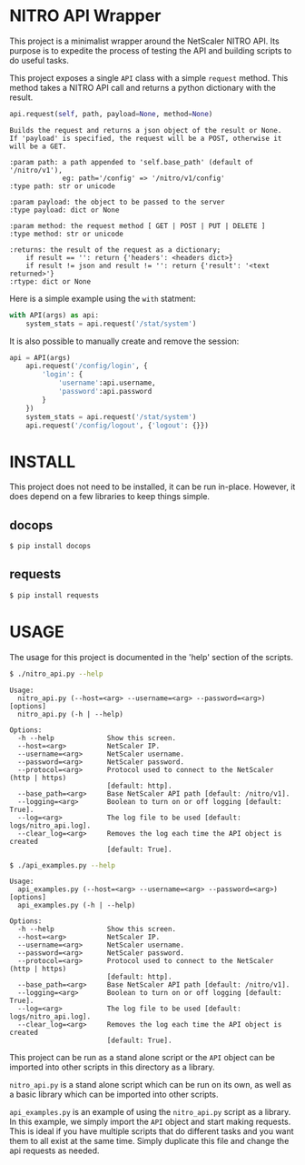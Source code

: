 NITRO API Wrapper
=================
This project is a minimalist wrapper around the NetScaler NITRO API.  Its purpose is to expedite the process of testing the API and building scripts to do useful tasks.

This project exposes a single `API` class with a simple `request` method.  This method takes a NITRO API call and returns a python dictionary with the result.

``` python
api.request(self, path, payload=None, method=None)
```

``` sphinx
Builds the request and returns a json object of the result or None.
If 'payload' is specified, the request will be a POST, otherwise it will be a GET.

:param path: a path appended to 'self.base_path' (default of '/nitro/v1'), 
             eg: path='/config' => '/nitro/v1/config'
:type path: str or unicode

:param payload: the object to be passed to the server
:type payload: dict or None

:param method: the request method [ GET | POST | PUT | DELETE ]
:type method: str or unicode

:returns: the result of the request as a dictionary; 
    if result == '': return {'headers': <headers dict>}
    if result != json and result != '': return {'result': '<text returned>'}
:rtype: dict or None
```

Here is a simple example using the `with` statment:

``` python
with API(args) as api:
    system_stats = api.request('/stat/system')
```

It is also possible to manually create and remove the session:

``` python
api = API(args)
    api.request('/config/login', {
        'login': {
            'username':api.username,
            'password':api.password
        }
    })
    system_stats = api.request('/stat/system')
    api.request('/config/logout', {'logout': {}})
```


INSTALL
=======
This project does not need to be installed, it can be run in-place.  However, it does depend on a few libraries to keep things simple.

docops
------

``` bash
$ pip install docops
```

requests
--------

``` bash
$ pip install requests
```


USAGE
=====
The usage for this project is documented in the 'help' section of the scripts.

``` bash
$ ./nitro_api.py --help
```

```
Usage:
  nitro_api.py (--host=<arg> --username=<arg> --password=<arg>) [options]
  nitro_api.py (-h | --help)

Options:
  -h --help             Show this screen.
  --host=<arg>          NetScaler IP.
  --username=<arg>      NetScaler username.
  --password=<arg>      NetScaler password.
  --protocol=<arg>      Protocol used to connect to the NetScaler (http | https) 
                        [default: http].
  --base_path=<arg>     Base NetScaler API path [default: /nitro/v1].
  --logging=<arg>       Boolean to turn on or off logging [default: True].
  --log=<arg>           The log file to be used [default: logs/nitro_api.log].
  --clear_log=<arg>     Removes the log each time the API object is created 
                        [default: True].
```

``` bash
$ ./api_examples.py --help
```

```
Usage:
  api_examples.py (--host=<arg> --username=<arg> --password=<arg>) [options]
  api_examples.py (-h | --help)

Options:
  -h --help             Show this screen.
  --host=<arg>          NetScaler IP.
  --username=<arg>      NetScaler username.
  --password=<arg>      NetScaler password.
  --protocol=<arg>      Protocol used to connect to the NetScaler (http | https) 
                        [default: http].
  --base_path=<arg>     Base NetScaler API path [default: /nitro/v1].
  --logging=<arg>       Boolean to turn on or off logging [default: True].
  --log=<arg>           The log file to be used [default: logs/nitro_api.log].
  --clear_log=<arg>     Removes the log each time the API object is created 
                        [default: True].
```

This project can be run as a stand alone script or the `API` object can be imported into other scripts in this directory as a library.

`nitro_api.py` is a stand alone script which can be run on its own, as well as a basic library which can be imported into other scripts.

`api_examples.py` is an example of using the `nitro_api.py` script as a library.  In this example, we  simply import the `API` object and start making requests.  This is ideal if you have multiple scripts that do different tasks and you want them to all exist at the same time.  Simply duplicate this file and change the api requests as needed.

